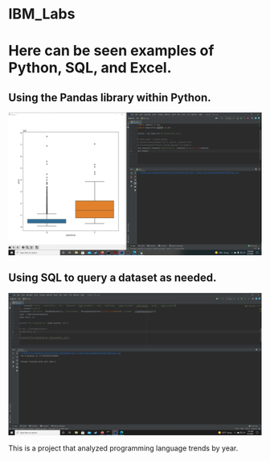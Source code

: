 # IBM_Labs

<html>
    <body>
      <h1>Here can be seen examples of Python, SQL, and Excel.</h2>
        <h2>Using the Pandas library within Python.</h2>
        <img src='https://github.com/vorsyybl/IBM_Labs/blob/main/pandas/box.png'></img>
        <h2>Using SQL to query a dataset as needed.</h2>
        <img src='https://github.com/vorsyybl/IBM_Labs/blob/main/pandas/pipeline.png'></img>
      <p>This is a project that analyzed programming language trends by year.</p>
    </body>
</html>
